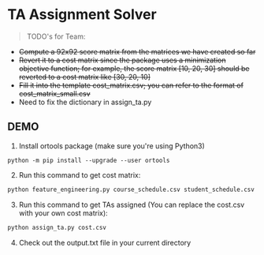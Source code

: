 # TA Assignment Solver

> TODO's for Team:
- ~~Compute a 92x92 score matrix from the matrices we have created so far~~
- ~~Revert it to a cost matrix since the package uses a minimization objective function; for example, the score matrix [10, 20, 30] should be reverted to a cost matrix like [30, 20, 10]~~
- ~~Fill it into the template cost_matrix.csv; you can refer to the format of cost_matrix_small.csv~~
- Need to fix the dictionary in assign_ta.py

## DEMO
1. Install ortools package (make sure you're using Python3)
```
python -m pip install --upgrade --user ortools
```
2. Run this command to get cost matrix:
```bash
python feature_engineering.py course_schedule.csv student_schedule.csv undergrad_preferences.csv grades.csv cost.csv
```

3. Run this command to get TAs assigned (You can replace the cost.csv with your own cost matrix):
```bash
python assign_ta.py cost.csv
```

4. Check out the output.txt file in your current directory
